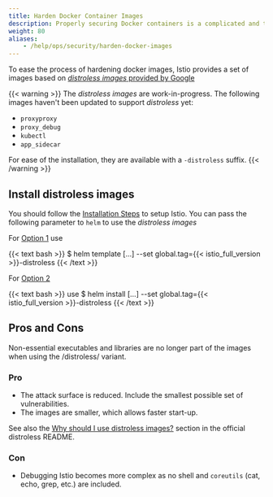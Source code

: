 ```yaml
---
title: Harden Docker Container Images
description: Properly securing Docker containers is a complicated and time consuming task.
weight: 80
aliases:
    - /help/ops/security/harden-docker-images
---
```

To ease the process of hardening docker images, Istio provides a set of images based on  [*distroless images* provided by Google](https://github.com/GoogleContainerTools/distroless)

{{< warning >}}
The *distroless images* are work-in-progress.
The following images haven't been updated to support *distroless* yet:

- `proxyproxy`
- `proxy_debug`
- `kubectl`
- `app_sidecar`

For ease of the installation, they are available with a `-distroless` suffix.
{{< /warning >}}

## Install distroless images

You should follow the [Installation Steps](/docs/setup/kubernetes/install/helm/) to setup Istio. You can pass the following parameter to `helm` to use the *distroless images*

For [Option 1](/docs/setup/kubernetes/install/helm/#option-1-install-with-helm-via-helm-template) use

{{< text bash >}}
$ helm template [...] --set global.tag={{< istio_full_version >}}-distroless
{{< /text >}}

For [Option 2](/docs/setup/kubernetes/install/helm/#option-2-install-with-helm-and-tiller-via-helm-install)

{{< text bash >}} use
$ helm install [...] --set global.tag={{< istio_full_version >}}-distroless
{{< /text >}}

## Pros and Cons

Non-essential executables and libraries are no longer part of the images when using the /distroless/ variant.

### Pro

- The attack surface is reduced. Include the smallest possible set of vulnerabilities.
- The images are smaller, which allows faster start-up.

See also the [Why should I use distroless images?](https://github.com/GoogleContainerTools/distroless#why-should-i-use-distroless-images) section in the official distroless README.

### Con

- Debugging Istio becomes more complex as no shell and `coreutils` (cat, echo, grep, etc.) are included.
